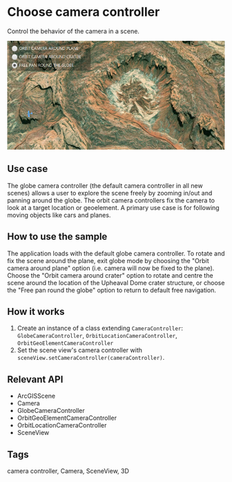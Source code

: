 # Choose camera controller

Control the behavior of the camera in a scene.

![](ChooseCameraController.png)

## Use case

The globe camera controller (the default camera controller in all new scenes) allows a user to explore the scene freely by zooming in/out and panning around the globe. The orbit camera controllers fix the camera to look at a target location or geoelement. A primary use case is for following moving objects like cars and planes.

## How to use the sample

The application loads with the default globe camera controller. To rotate and fix the scene around the plane, exit globe mode by choosing the "Orbit camera around plane" option (i.e. camera will now be fixed to the plane). Choose the "Orbit camera around crater" option to rotate and centre the scene around the location of the Upheaval Dome crater structure, or choose the "Free pan round the globe" option to return to default free navigation.           

## How it works


  1. Create an instance of a class extending `CameraController`: `GlobeCameraController`, `OrbitLocationCameraController`, `OrbitGeoElementCameraController`
  2. Set the scene view's camera controller with `sceneView.setCameraController(cameraController)`.


## Relevant API


  * ArcGISScene
  * Camera
  * GlobeCameraController
  * OrbitGeoElementCameraController
  * OrbitLocationCameraController
  * SceneView


## Tags

camera controller, Camera, SceneView, 3D


